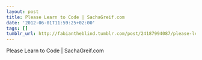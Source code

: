 ```yaml
---
layout: post
title: Please Learn to Code | SachaGreif.com
date: '2012-06-01T11:59:25+02:00'
tags: []
tumblr_url: http://fabiantheblind.tumblr.com/post/24187994087/please-learn-to-code-sachagreif-com
---
```

Please Learn to Code | SachaGreif.com
